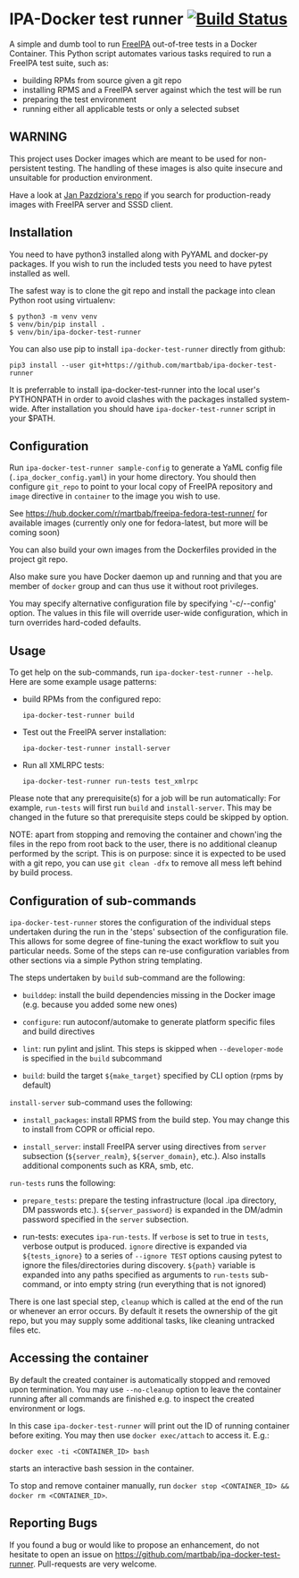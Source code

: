 IPA-Docker test runner [![Build Status](https://travis-ci.org/martbab/ipa-docker-test-runner.svg?branch=master)](https://travis-ci.org/martbab/ipa-docker-test-runner)
======================

A simple and dumb tool to run [FreeIPA](https://github.com/freeipa/freeipa)
out-of-tree tests in a Docker Container. This Python script automates various
tasks required to run a FreeIPA test suite, such as:

* building RPMs from source given a git repo
* installing RPMS and a FreeIPA server against which the test will be run
* preparing the test environment
* running either all applicable tests or only a selected subset

WARNING
-------

This project uses Docker images which are meant to be used for non-persistent
testing. The handling of these images is also quite insecure and unsuitable
for production environment.

Have a look at [Jan Pazdziora's
repo](https://github.com/adelton/docker-freeipa) if you search for
production-ready images with FreeIPA server and SSSD client.

Installation
------------

You need to have python3 installed along with PyYAML and docker-py packages.
If you wish to run the included tests you need to have pytest installed as
well.

The safest way is to clone the git repo and install the package into clean
Python root using virtualenv:

    $ python3 -m venv venv
    $ venv/bin/pip install .
    $ venv/bin/ipa-docker-test-runner

You can also use pip to install `ipa-docker-test-runner` directly from github:

    pip3 install --user git+https://github.com/martbab/ipa-docker-test-runner

It is preferrable to install ipa-docker-test-runner into the local user's
PYTHONPATH in order to avoid clashes with the packages installed system-wide.
After installation you should have `ipa-docker-test-runner` script in your
$PATH.

Configuration
-------------

Run `ipa-docker-test-runner sample-config` to generate a YaML config file
(`.ipa_docker_config.yaml`) in your home directory. You should then configure
`git_repo` to point to your local copy of FreeIPA repository and `image`
directive in `container` to the image you wish to use.

See https://hub.docker.com/r/martbab/freeipa-fedora-test-runner/ for available
images (currently only one for fedora-latest, but more will be coming soon)

You can also build your own images from the Dockerfiles provided in the
project git repo.

Also make sure you have Docker daemon up and running and that you are member
of `docker` group and can thus use it without root privileges.

You may specify alternative configuration file by specifying '-c/--config'
option. The values in this file will override user-wide configuration, which
in turn overrides hard-coded defaults.

Usage
-----

To get help on the sub-commands, run `ipa-docker-test-runner --help`. Here are
some example usage patterns:

* build RPMs from the configured repo:

    ```
    ipa-docker-test-runner build
    ```

* Test out the FreeIPA server installation:

    ```
    ipa-docker-test-runner install-server
    ```

* Run all XMLRPC tests:

    ```
    ipa-docker-test-runner run-tests test_xmlrpc
    ```

Please note that any prerequisite(s) for a job will be run automatically: For
example, `run-tests` will first run `build` and `install-server`. This may be
changed in the future so that prerequisite steps could be skipped by option.

NOTE: apart from stopping and removing the container and chown'ing the files
in the repo from root back to the user, there is no additional cleanup
performed by the script. This is on purpose: since it is expected to be used
with a git repo, you can use `git clean -dfx` to remove all mess left behind
by build process.

Configuration of sub-commands
-----------------------------

`ipa-docker-test-runner` stores the configuration of the individual steps
undertaken during the run in the 'steps' subsection of the configuration file.
This allows for some degree of fine-tuning the exact workflow to suit you
particular needs. Some of the steps can re-use configuration variables from
other sections via a simple Python string templating.

The steps undertaken by `build` sub-command are the following:

* `builddep`:
  install the build dependencies missing in the Docker image (e.g. because you
  added some new ones)

* `configure`:
  run autoconf/automake to generate platform specific files and build
  directives

* `lint`:
  run pylint and jslint. This steps is skipped when `--developer-mode` is
  specified in the `build` subcommand

* `build`:
  build the target `${make_target}` specified by CLI option (rpms by default)

`install-server` sub-command uses the following:

* `install_packages`:
  install RPMS from the build step. You may change this to install from COPR
  or official repo.

* `install_server`:
  install FreeIPA server using directives from `server` subsection
  (`${server_realm}`, `${server_domain}`, etc.). Also installs additional
  components such as KRA, smb, etc.

`run-tests` runs the following:

* `prepare_tests`:
  prepare the testing infrastructure (local .ipa directory, DM passwords
  etc.). `${server_password}` is expanded in the DM/admin password specified
  in the `server` subsection.

* run-tests:
  executes `ipa-run-tests`. If `verbose` is set to true in `tests`, verbose
  output is produced. `ignore` directive is expanded via `${tests_ignore}` to
  a series of `--ignore TEST` options causing pytest to ignore the
  files/directories during discovery. `${path}` variable is expanded into any
  paths specified as arguments to `run-tests` sub-command, or into empty
  string (run everything that is not ignored)

There is one last special step, `cleanup` which is called at the end of the
run or whenever an error occurs. By default it resets the ownership of the git
repo, but you may supply some additional tasks, like cleaning untracked files
etc.

Accessing the container
-----------------------

By default the created container is
automatically stopped and removed upon termination. You may use `--no-cleanup`
option to leave the container running after all commands are finished e.g. to
inspect the created environment or logs.

In this case `ipa-docker-test-runner` will print out the ID of running
container before exiting. You may then use `docker exec/attach` to access it.
E.g.:

    docker exec -ti <CONTAINER_ID> bash

starts an interactive bash session in the container.

To stop and remove container manually, run `docker stop <CONTAINER_ID> &&
docker rm <CONTAINER_ID>`.

Reporting Bugs
--------------

If you found a bug or would like to propose an enhancement, do not hesitate to
open an issue on https://github.com/martbab/ipa-docker-test-runner.
Pull-requests are very welcome. 
